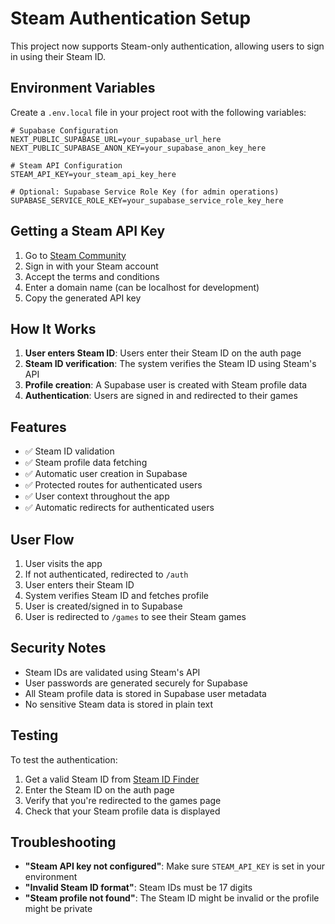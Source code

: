 # Steam Authentication Setup

This project now supports Steam-only authentication, allowing users to sign in using their Steam ID.

## Environment Variables

Create a `.env.local` file in your project root with the following variables:

```env
# Supabase Configuration
NEXT_PUBLIC_SUPABASE_URL=your_supabase_url_here
NEXT_PUBLIC_SUPABASE_ANON_KEY=your_supabase_anon_key_here

# Steam API Configuration
STEAM_API_KEY=your_steam_api_key_here

# Optional: Supabase Service Role Key (for admin operations)
SUPABASE_SERVICE_ROLE_KEY=your_supabase_service_role_key_here
```

## Getting a Steam API Key

1. Go to [Steam Community](https://steamcommunity.com/dev/apikey)
2. Sign in with your Steam account
3. Accept the terms and conditions
4. Enter a domain name (can be localhost for development)
5. Copy the generated API key

## How It Works

1. **User enters Steam ID**: Users enter their Steam ID on the auth page
2. **Steam ID verification**: The system verifies the Steam ID using Steam's API
3. **Profile creation**: A Supabase user is created with Steam profile data
4. **Authentication**: Users are signed in and redirected to their games

## Features

- ✅ Steam ID validation
- ✅ Steam profile data fetching
- ✅ Automatic user creation in Supabase
- ✅ Protected routes for authenticated users
- ✅ User context throughout the app
- ✅ Automatic redirects for authenticated users

## User Flow

1. User visits the app
2. If not authenticated, redirected to `/auth`
3. User enters their Steam ID
4. System verifies Steam ID and fetches profile
5. User is created/signed in to Supabase
6. User is redirected to `/games` to see their Steam games

## Security Notes

- Steam IDs are validated using Steam's API
- User passwords are generated securely for Supabase
- All Steam profile data is stored in Supabase user metadata
- No sensitive Steam data is stored in plain text

## Testing

To test the authentication:

1. Get a valid Steam ID from [Steam ID Finder](https://steamidfinder.com/)
2. Enter the Steam ID on the auth page
3. Verify that you're redirected to the games page
4. Check that your Steam profile data is displayed

## Troubleshooting

- **"Steam API key not configured"**: Make sure `STEAM_API_KEY` is set in your environment
- **"Invalid Steam ID format"**: Steam IDs must be 17 digits
- **"Steam profile not found"**: The Steam ID might be invalid or the profile might be private 